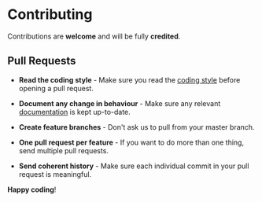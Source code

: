 # Contributing

Contributions are **welcome** and will be fully **credited**.

## Pull Requests

- **Read the coding style** - Make sure you read the [coding style](https://github.com/Unarelith/OpenMiner/wiki/Coding-Style) before opening a pull request.

- **Document any change in behaviour** - Make sure any relevant [documentation](https://openminer.readthedocs.io/en/latest/) is kept up-to-date.

- **Create feature branches** - Don't ask us to pull from your master branch.

- **One pull request per feature** - If you want to do more than one thing, send multiple pull requests.

- **Send coherent history** - Make sure each individual commit in your pull request is meaningful.

**Happy coding**!

